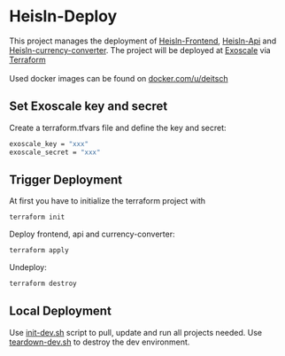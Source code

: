 # Heisln-Deploy

This project manages the deployment of [Heisln-Frontend](https://github.com/Heisln/Heisln-Frontend), [Heisln-Api](https://github.com/Heisln/Heisln-Api) and [Heisln-currency-converter](https://github.com/Heisln/Heisln-currency-converter). The project will be deployed at [Exoscale](https://www.exoscale.com) via [Terraform](https://www.terraform.io)
<br><br>
Used docker images can be found on [docker.com/u/deitsch](https://hub.docker.com/u/deitsch)

## Set Exoscale key and secret

Create a terraform.tfvars file and define the key and secret:

```bash
exoscale_key = "xxx"
exoscale_secret = "xxx"
```

## Trigger Deployment

At first you have to initialize the terraform project with

```bash
terraform init
```

Deploy frontend, api and currency-converter:

```bash
terraform apply
```

Undeploy:

```bash
terraform destroy
```

## Local Deployment

Use [init-dev.sh](scripts/init-dev.sh) script to pull, update and run all projects needed. 
Use [teardown-dev.sh](scripts/teardown-dev.sh) to destroy the dev environment.
